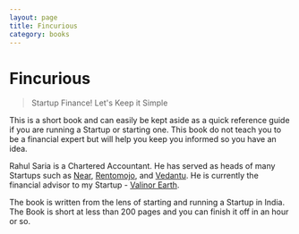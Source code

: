 ```yaml
---
layout: page
title: Fincurious
category: books
---
```


# Fincurious

> Startup Finance! Let's Keep it Simple

This is a short book and can easily be kept aside as a quick reference guide if you are running a Startup or starting one. This book do not teach you to be a financial expert but will help you keep you informed so you have an idea.

Rahul Saria is a Chartered Accountant. He has served as heads of many Startups such as [Near](https://near.co), [Rentomojo](https://www.rentomojo.com), and [Vedantu](https://www.vedantu.com). He is currently the financial advisor to my Startup - [Valinor Earth](https://valinor.earth).

The book is written from the lens of starting and running a Startup in India. The Book is short at less than 200 pages and you can finish it off in an hour or so.
